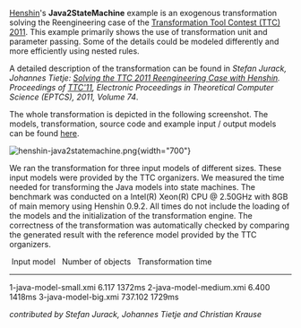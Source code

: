[Henshin](Henshin "wikilink")\'s **Java2StateMachine** example is an
exogenous transformation solving the Reengineering case of the
[Transformation Tool Contest (TTC)
2011](http://planet-research20.org/ttc2011/). This example primarily
shows the use of transformation unit and parameter passing. Some of the
details could be modeled differently and more efficiently using nested
rules.

A detailed description of the transformation can be found in *Stefan
Jurack, Johannes Tietje: [Solving the TTC 2011 Reengineering Case with
Henshin](http://arxiv.org/abs/1111.4752v1). Proceedings of
[TTC\'11](http://planet-research20.org/ttc2011/), Electronic Proceedings
in Theoretical Computer Science (EPTCS), 2011, Volume 74*.

The whole transformation is depicted in the following screenshot. The
models, transformation, source code and example input / output models
can be found
[here](https://git.eclipse.org/c/henshin/org.eclipse.emft.henshin.git/tree/plugins/org.eclipse.emf.henshin.examples/src/org/eclipse/emf/henshin/examples/java2statemachine).

![](henshin-java2statemachine.png "henshin-java2statemachine.png"){width="700"}

We ran the transformation for three input models of different sizes.
These input models were provided by the TTC organizers. We measured the
time needed for transforming the Java models into state machines. The
benchmark was conducted on a Intel(R) Xeon(R) CPU @ 2.50GHz with 8GB of
main memory using Henshin 0.9.2. All times do not include the loading of
the models and the initialization of the transformation engine. The
correctness of the transformation was automatically checked by comparing
the generated result with the reference model provided by the TTC
organizers.

   Input model               Number of objects     Transformation time 
  ------------------------- --------------------- -----------------------
  1-java-model-small.xmi    6.117                 1372ms
  2-java-model-medium.xmi   6.400                 1418ms
  3-java-model-big.xmi      737.102               1729ms

*contributed by Stefan Jurack, Johannes Tietje and Christian Krause*


